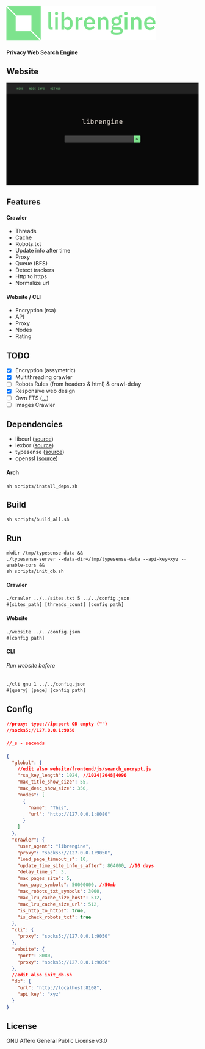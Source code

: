 ![](images/logo.png)
#### Privacy Web Search Engine
## Website
![](images/demo.png)

## Features
#### Crawler
- Threads
- Cache
- Robots.txt
- Update info after time
- Proxy
- Queue (BFS)
- Detect trackers
- Http to https
- Normalize url

#### Website / CLI
- Encryption (rsa)
- API
- Proxy
- Nodes
- Rating

## TODO
- [x] Encryption (assymetric)
- [x] Multithreading crawler
- [ ] Robots Rules (from headers & html) & crawl-delay
- [x] Responsive web design
- [ ] Own FTS ([...](https://github.com/liameno/kissearch))
- [ ] Images Crawler

## Dependencies
- libcurl   ([source](https://github.com/curl/curl))
- lexbor    ([source](https://github.com/lexbor/lexbor))
- typesense ([source](https://github.com/typesense/typesense))
- openssl   ([source](https://github.com/openssl/openssl))

#### Arch
```shell
sh scripts/install_deps.sh
```
## Build
```shell
sh scripts/build_all.sh
```
## Run
```shell
mkdir /tmp/typesense-data &&
./typesense-server --data-dir=/tmp/typesense-data --api-key=xyz --enable-cors &&
sh scripts/init_db.sh
```
#### Crawler
```shell
./crawler ../../sites.txt 5 ../../config.json
#[sites_path] [threads_count] [config path]
```
#### Website
```shell
./website ../../config.json
#[config path]
```
#### CLI
###### Run website before
```shell
./cli gnu 1 ../../config.json
#[query] [page] [config path]
```
## Config 
```json
//proxy: type://ip:port OR empty ("")
//socks5://127.0.0.1:9050

//_s - seconds

{
  "global": {
    //edit also website/frontend/js/search_encrypt.js
    "rsa_key_length": 1024, //1024|2048|4096
    "max_title_show_size": 55,
    "max_desc_show_size": 350,
    "nodes": [
      {
        "name": "This",
        "url": "http://127.0.0.1:8080"
      }
    ]
  },
  "crawler": {
    "user_agent": "librengine",
    "proxy": "socks5://127.0.0.1:9050",
    "load_page_timeout_s": 10,
    "update_time_site_info_s_after": 864000, //10 days
    "delay_time_s": 3, 
    "max_pages_site": 5,
    "max_page_symbols": 50000000, //50mb
    "max_robots_txt_symbols": 3000,
    "max_lru_cache_size_host": 512,
    "max_lru_cache_size_url": 512,
    "is_http_to_https": true,
    "is_check_robots_txt": true
  },
  "cli": {
    "proxy": "socks5://127.0.0.1:9050"
  },
  "website": {
    "port": 8080,
    "proxy": "socks5://127.0.0.1:9050"
  },
  //edit also init_db.sh
  "db": {
    "url": "http://localhost:8108",
    "api_key": "xyz"
  }
}

```

## License
GNU Affero General Public License v3.0